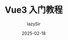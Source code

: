 ---
title: Vue3 入门教程
author: lazySir
tags: [Vue3, 前端]
description: 这是一个简单的 Vue3 教程，适合新手入门。
cover:
date: 2025-02-18
---